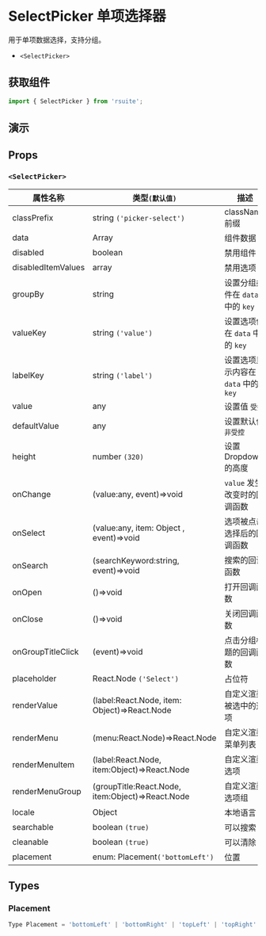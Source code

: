 # SelectPicker 单项选择器 [<i class="rs-icon rs-icon-edit2" ></i>](https://github.com/rsuite/rsuite.github.io/blob/master/src/components/select-picker/index.md)

用于单项数据选择，支持分组。

* `<SelectPicker>`

## 获取组件

```js
import { SelectPicker } from 'rsuite';
```

## 演示

<!--{demo}-->

## Props

### `<SelectPicker>`

| 属性名称           | 类型`(默认值)`                                   | 描述                                 |
| ------------------ | ------------------------------------------------ | ------------------------------------ |
| classPrefix        | string `('picker-select')`                       | className 前缀                       |
| data               | Array<any>                                       | 组件数据                             |
| disabled           | boolean                                          | 禁用组件                             |
| disabledItemValues | array                                            | 禁用选项                             |
| groupBy            | string                                           | 设置分组条件在 `data` 中的 `key`     |
| valueKey           | string `('value')`                               | 设置选项值在 `data` 中的 `key`       |
| labelKey           | string `('label')`                               | 设置选项显示内容在 `data` 中的 `key` |
| value              | any                                              | 设置值 `受控`                        |
| defaultValue       | any                                              | 设置默认值 `非受控`                  |
| height             | number `(320)`                                   | 设置 Dropdown 的高度                 |
| onChange           | (value:any, event)=>void                         | `value` 发生改变时的回调函数         |
| onSelect           | (value:any, item: Object , event)=>void          | 选项被点击选择后的回调函数           |
| onSearch           | (searchKeyword:string, event)=>void              | 搜索的回调函数                       |
| onOpen             | ()=>void                                         | 打开回调函数                         |
| onClose            | ()=>void                                         | 关闭回调函数                         |
| onGroupTitleClick  | (event)=>void                                    | 点击分组标题的回调函数               |
| placeholder        | React.Node `('Select')`                          | 占位符                               |
| renderValue        | (label:React.Node, item: Object)=>React.Node     | 自定义渲染被选中的选项               |
| renderMenu         | (menu:React.Node)=>React.Node                    | 自定义渲染菜单列表                   |
| renderMenuItem     | (label:React.Node, item:Object)=>React.Node      | 自定义渲染选项                       |
| renderMenuGroup    | (groupTitle:React.Node, item:Object)=>React.Node | 自定义渲染选项组                     |
| locale             | Object                                           | 本地语言                             |
| searchable         | boolean `(true)`                                 | 可以搜索                             |
| cleanable          | boolean `(true)`                                 | 可以清除                             |
| placement          | enum: Placement`('bottomLeft')`                  | 位置                                 |

## Types

### Placement

```js
Type Placement = 'bottomLeft' | 'bottomRight' | 'topLeft' | 'topRight' | 'leftTop' | 'rightTop' | 'leftBottom' | 'rightBottom';
```
